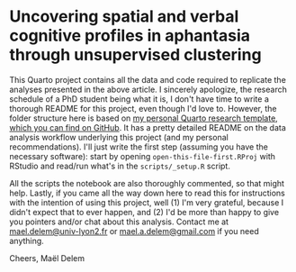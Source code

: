 # Uncovering spatial and verbal cognitive profiles in aphantasia through unsupervised clustering 

This Quarto project contains all the data and code required to replicate the analyses presented in the above article. I sincerely apologize, the research schedule of a PhD student being what it is, I don't have time to write a thorough README for this project, even though I'd love to. However, the folder structure here is based on [my personal Quarto research template, which you can find on GitHub](https://github.com/m-delem/my-quarto-template). It has a pretty detailed README on the data analysis workflow underlying this project (and my personal recommendations). I'll just write the first step (assuming you have the necessary software): start by opening `open-this-file-first.RProj` with RStudio and read/run what's in the `scripts/_setup.R` script.

All the scripts the notebook are also thoroughly commented, so that might help. Lastly, if you came all the way down here to read this for instructions with the intention of using this project, well (1) I'm very grateful, because I didn't expect that to ever happen, and (2) I'd be more than happy to give you pointers and/or chat about this analysis. Contact me at <mael.delem@univ-lyon2.fr> or <mael.a.delem@gmail.com> if you need anything.

Cheers,
Maël Delem
